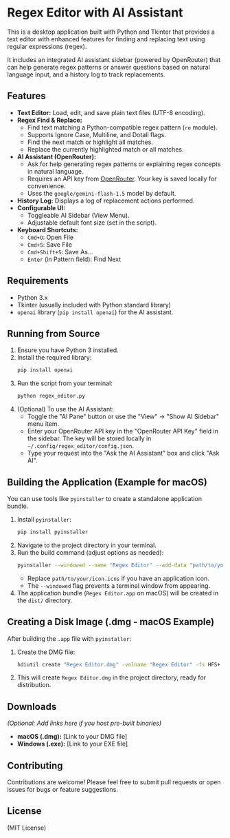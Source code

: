 # Regex Editor with AI Assistant

This is a desktop application built with Python and Tkinter that provides a text editor with enhanced features for finding and replacing text using regular expressions (regex).

It includes an integrated AI assistant sidebar (powered by OpenRouter) that can help generate regex patterns or answer questions based on natural language input, and a history log to track replacements.

## Features

*   **Text Editor:** Load, edit, and save plain text files (UTF-8 encoding).
*   **Regex Find & Replace:**
    *   Find text matching a Python-compatible regex pattern (`re` module).
    *   Supports Ignore Case, Multiline, and Dotall flags.
    *   Find the next match or highlight all matches.
    *   Replace the currently highlighted match or all matches.
*   **AI Assistant (OpenRouter):**
    *   Ask for help generating regex patterns or explaining regex concepts in natural language.
    *   Requires an API key from [OpenRouter](https://openrouter.ai/). Your key is saved locally for convenience.
    *   Uses the `google/gemini-flash-1.5` model by default.
*   **History Log:** Displays a log of replacement actions performed.
*   **Configurable UI:**
    *   Toggleable AI Sidebar (View Menu).
    *   Adjustable default font size (set in the script).
*   **Keyboard Shortcuts:**
    *   `Cmd+O`: Open File
    *   `Cmd+S`: Save File
    *   `Cmd+Shift+S`: Save As...
    *   `Enter` (in Pattern field): Find Next

## Requirements

*   Python 3.x
*   Tkinter (usually included with Python standard library)
*   `openai` library (`pip install openai`) for the AI assistant.

## Running from Source

1.  Ensure you have Python 3 installed.
2.  Install the required library:
    ```bash
    pip install openai
    ```
3.  Run the script from your terminal:
    ```bash
    python regex_editor.py
    ```
4.  (Optional) To use the AI Assistant:
    *   Toggle the "AI Pane" button or use the "View" -> "Show AI Sidebar" menu item.
    *   Enter your OpenRouter API key in the "OpenRouter API Key" field in the sidebar. The key will be stored locally in `~/.config/regex_editor/config.json`.
    *   Type your request into the "Ask the AI Assistant" box and click "Ask AI".

## Building the Application (Example for macOS)

You can use tools like `pyinstaller` to create a standalone application bundle.

1.  Install `pyinstaller`:
    ```bash
    pip install pyinstaller
    ```
2.  Navigate to the project directory in your terminal.
3.  Run the build command (adjust options as needed):
    ```bash
    pyinstaller --windowed --name "Regex Editor" --add-data "path/to/your/icon.icns:." regex_editor.py
    ```
    *   Replace `path/to/your/icon.icns` if you have an application icon.
    *   The `--windowed` flag prevents a terminal window from appearing.
4.  The application bundle (`Regex Editor.app` on macOS) will be created in the `dist/` directory.

## Creating a Disk Image (.dmg - macOS Example)

After building the `.app` file with `pyinstaller`:

1.  Create the DMG file:
    ```bash
    hdiutil create "Regex Editor.dmg" -volname "Regex Editor" -fs HFS+ -srcfolder dist/"Regex Editor.app"
    ```
2.  This will create `Regex Editor.dmg` in the project directory, ready for distribution.

## Downloads

*(Optional: Add links here if you host pre-built binaries)*

*   **macOS (.dmg):** [Link to your DMG file]
*   **Windows (.exe):** [Link to your EXE file]

## Contributing

Contributions are welcome! Please feel free to submit pull requests or open issues for bugs or feature suggestions.

## License

(MIT License) 
